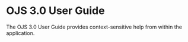 OJS 3.0 User Guide
=======

The OJS 3.0 User Guide provides context-sensitive help from within the application.
